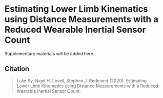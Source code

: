 # Estimating Lower Limb Kinematics using Distance Measurements with a Reduced Wearable Inertial Sensor Count

Supplementary materials will be added here.

## Citation
> Luke Sy, Nigel H. Lovell, Stephen J. Redmond (2020). Estimating Lower Limb Kinematics using Distance Measurements with a Reduced Wearable Inertial Sensor Count.


